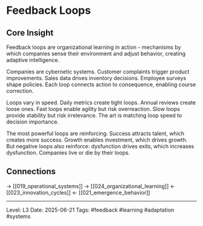 # Feedback Loops

## Core Insight
Feedback loops are organizational learning in action - mechanisms by which companies sense their environment and adjust behavior, creating adaptive intelligence.

Companies are cybernetic systems. Customer complaints trigger product improvements. Sales data drives inventory decisions. Employee surveys shape policies. Each loop connects action to consequence, enabling course correction.

Loops vary in speed. Daily metrics create tight loops. Annual reviews create loose ones. Fast loops enable agility but risk overreaction. Slow loops provide stability but risk irrelevance. The art is matching loop speed to decision importance.

The most powerful loops are reinforcing. Success attracts talent, which creates more success. Growth enables investment, which drives growth. But negative loops also reinforce: dysfunction drives exits, which increases dysfunction. Companies live or die by their loops.

## Connections
→ [[019_operational_systems]]
→ [[024_organizational_learning]]
← [[023_innovation_cycles]]
← [[021_emergence_behavior]]

---
Level: L3
Date: 2025-06-21
Tags: #feedback #learning #adaptation #systems